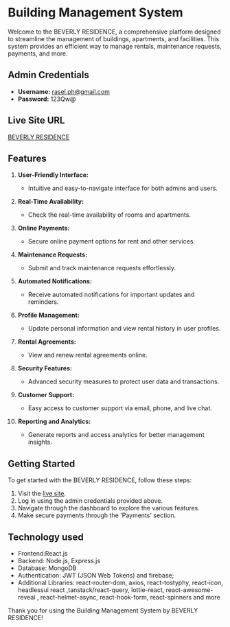 # Building Management System

Welcome to the BEVERLY
RESIDENCE, a comprehensive platform designed to streamline the management of buildings, apartments, and facilities. This system provides an efficient way to manage rentals, maintenance requests, payments, and more.

## Admin Credentials
- **Username:** rasel.ph@gmail.com
- **Password:** 123Qw@

## Live Site URL
[BEVERLY RESIDENCE](https://assignment-twelve-1044b.web.app)

## Features

1. **User-Friendly Interface:**
   - Intuitive and easy-to-navigate interface for both admins and users.

2. **Real-Time Availability:**
   - Check the real-time availability of rooms and apartments.

3. **Online Payments:**
   - Secure online payment options for rent and other services.

4. **Maintenance Requests:**
   - Submit and track maintenance requests effortlessly.

5. **Automated Notifications:**
   - Receive automated notifications for important updates and reminders.

6. **Profile Management:**
   - Update personal information and view rental history in user profiles.

7. **Rental Agreements:**
   - View and renew rental agreements online.

8. **Security Features:**
   - Advanced security measures to protect user data and transactions.

9. **Customer Support:**
   - Easy access to customer support via email, phone, and live chat.

10. **Reporting and Analytics:**
    - Generate reports and access analytics for better management insights.

## Getting Started

To get started with the BEVERLY RESIDENCE, follow these steps:

1. Visit the [live site](https://assignment-twelve-1044b.web.app).
2. Log in using the admin credentials provided above.
3. Navigate through the dashboard to explore the various features.
6. Make secure payments through the 'Payments' section.

## Technology used
- Frontend:React.js
- Backend: Node.js, Express.js
- Database: MongoDB
- Authentication: JWT (JSON Web Tokens) and firebase;
- Additional Libraries: react-router-dom, axios, react-tostyphy, react-icon, headlessui react ,tanstack/react-query, lottie-react, react-awesome-reveal , react-helmet-async, react-hook-form, react-spinners and more



Thank you for using the Building Management System by BEVERLY RESIDENCE!
